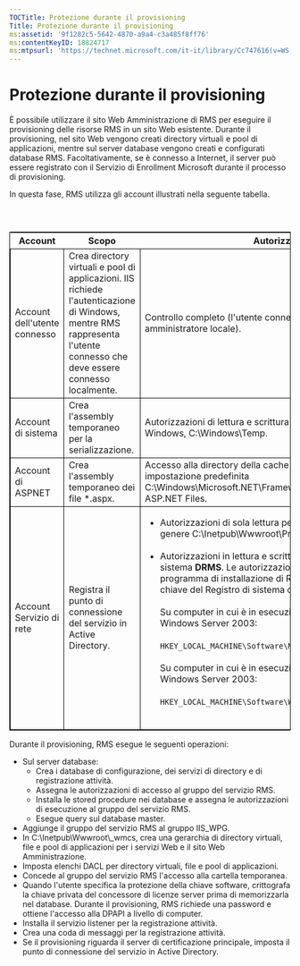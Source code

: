```yaml
---
TOCTitle: Protezione durante il provisioning
Title: Protezione durante il provisioning
ms:assetid: '9f1282c5-5642-4870-a9a4-c3a485f8ff76'
ms:contentKeyID: 18824717
ms:mtpsurl: 'https://technet.microsoft.com/it-it/library/Cc747616(v=WS.10)'
---
```


Protezione durante il provisioning
==================================

È possibile utilizzare il sito Web Amministrazione di RMS per eseguire il provisioning delle risorse RMS in un sito Web esistente. Durante il provisioning, nel sito Web vengono creati directory virtuali e pool di applicazioni, mentre sul server database vengono creati e configurati database RMS. Facoltativamente, se è connesso a Internet, il server può essere registrato con il Servizio di Enrollment Microsoft durante il processo di provisioning.

In questa fase, RMS utilizza gli account illustrati nella seguente tabella.

###  

 
<table style="border:1px solid black;">
<colgroup>
<col width="33%" />
<col width="33%" />
<col width="33%" />
</colgroup>
<thead>
<tr class="header">
<th>Account</th>
<th>Scopo</th>
<th>Autorizzazioni</th>
</tr>
</thead>
<tbody>
<tr class="odd">
<td style="border:1px solid black;">Account dell'utente connesso</td>
<td style="border:1px solid black;">Crea directory virtuali e pool di applicazioni. IIS richiede l'autenticazione di Windows, mentre RMS rappresenta l'utente connesso che deve essere connesso localmente.</td>
<td style="border:1px solid black;">Controllo completo (l'utente connesso deve essere un amministratore locale).</td>
</tr>
<tr class="even">
<td style="border:1px solid black;">Account di sistema</td>
<td style="border:1px solid black;">Crea l'assembly temporaneo per la serializzazione.</td>
<td style="border:1px solid black;">Autorizzazioni di lettura e scrittura per la cartella temporanea di Windows, C:\Windows\Temp.</td>
</tr>
<tr class="odd">
<td style="border:1px solid black;">Account di ASPNET</td>
<td style="border:1px solid black;">Crea l'assembly temporaneo dei file *.aspx.</td>
<td style="border:1px solid black;">Accesso alla directory della cache dell'assembly temporaneo, per impostazione predefinita C:\Windows\Microsoft.NET\Framework\v1.1.4322\Temporary ASP.NET Files.</td>
</tr>
<tr class="even">
<td style="border:1px solid black;">Account Servizio di rete</td>
<td style="border:1px solid black;">Registra il punto di connessione del servizio in Active Directory.</td>
<td style="border:1px solid black;"><ul>
<li>Autorizzazioni di sola lettura per il sito del provisioning (in genere C:\Inetpub\Wwwroot\Provisioning).<br />
<br />
</li>
<li>Autorizzazioni in lettura e scrittura per la chiave del Registro di sistema <strong>DRMS</strong>. Le autorizzazioni vengono concesse dal programma di installazione di RMS, il quale crea anche la chiave del Registro di sistema che segue.<br />
<br />
Su computer in cui è in esecuzione la versione a 32 bit di Windows Server 2003:<br />
<br />
<code>HKEY_LOCAL_MACHINE\Software\Microsoft\DRMS\1.0</code><br />
<br />
Su computer in cui è in esecuzione la versione a 64 bit di Windows Server 2003:<br />
<br />
<code>HKEY_LOCAL_MACHINE\Software\WOW6432Node\Microsoft\DRMS\1.0</code><br />
<br />
</li>
</ul></td>
</tr>
</tbody>
</table>
 

Durante il provisioning, RMS esegue le seguenti operazioni:

-   Sul server database:
    -   Crea i database di configurazione, dei servizi di directory e di registrazione attività.
    -   Assegna le autorizzazioni di accesso al gruppo del servizio RMS.
    -   Installa le stored procedure nei database e assegna le autorizzazioni di esecuzione al gruppo del servizio RMS.
    -   Esegue query sul database master.
-   Aggiunge il gruppo del servizio RMS al gruppo IIS\_WPG.
-   In C:\\Inetpub\\Wwwroot\\\_wmcs, crea una gerarchia di directory virtuali, file e pool di applicazioni per i servizi Web e il sito Web Amministrazione.
-   Imposta elenchi DACL per directory virtuali, file e pool di applicazioni.
-   Concede al gruppo del servizio RMS l'accesso alla cartella temporanea.
-   Quando l'utente specifica la protezione della chiave software, crittografa la chiave privata del concessore di licenze server prima di memorizzarla nel database. Durante il provisioning, RMS richiede una password e ottiene l'accesso alla DPAPI a livello di computer.
-   Installa il servizio listener per la registrazione attività.
-   Crea una coda di messaggi per la registrazione attività.
-   Se il provisioning riguarda il server di certificazione principale, imposta il punto di connessione del servizio in Active Directory.
